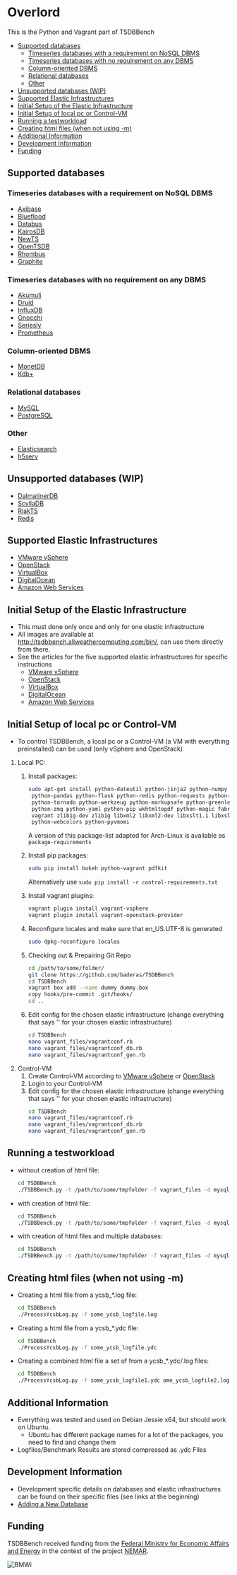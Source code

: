 # Overlord

This is the Python and Vagrant part of TSDBBench

<!-- toc -->

- [Supported databases](#supported-databases)
  * [Timeseries databases with a requirement on NoSQL DBMS](#timeseries-databases-with-a-requirement-on-nosql-dbms)
  * [Timeseries databases with no requirement on any DBMS](#timeseries-databases-with-no-requirement-on-any-dbms)
  * [Column-oriented DBMS](#column-oriented-dbms)
  * [Relational databases](#relational-databases)
  * [Other](#other)
- [Unsupported databases (WIP)](#unsupported-databases-wip)
- [Supported Elastic Infrastructures](#supported-elastic-infrastructures)
- [Initial Setup of the Elastic Infrastructure](#initial-setup-of-the-elastic-infrastructure)
- [Initial Setup of local pc or Control-VM](#initial-setup-of-local-pc-or-control-vm)
- [Running a testworkload](#running-a-testworkload)
- [Creating html files (when not using -m)](#creating-html-files-when-not-using--m)
- [Additional Information](#additional-information)
- [Development Information](#development-information)
- [Funding](#funding)

<!-- tocstop -->

## Supported databases

### Timeseries databases with a requirement on NoSQL DBMS

  * [Axibase](tsdb/axibase)
  * [Blueflood](tsdb/blueflood)
  * [Databus](tsdb/databus)
  * [KairosDB](tsdb/kairosdb)
  * [NewTS](tsdb/newts)
  * [OpenTSDB](tsdb/opentsdb)
  * [Rhombus](tsdb/rhombus)
  * [Graphite](tsdb/graphite)

### Timeseries databases with no requirement on any DBMS

  * [Akumuli](tsdb/akumuli)
  * [Druid](tsdb/druid)
  * [InfluxDB](tsdb/influxdb)
  * [Gnocchi](tsdb/gnocchi)
  * [Seriesly](tsdb/seriesly)
  * [Prometheus](tsdb/prometheus)

### Column-oriented DBMS
  * [MonetDB](tsdb/monetdb)
  * [Kdb+](tsdb/kdpplus)

### Relational databases

  * [MySQL](tsdb/mysql)
  * [PostgreSQL](tsdb/postgresql)

### Other

  * [Elasticsearch](tsdb/elasticsearch)
  * [h5serv](tsdb/h5serv)

## Unsupported databases (WIP)
*  [DalmatinerDB](tsdb/dalmatinerdb)
*  [ScyllaDB](tsdb/scylladb)
*  [RiakTS](tsdb/riakts)
*  [Redis](tsdb/redis)

## Supported Elastic Infrastructures
* [VMware vSphere](ei/vsphere)
* [OpenStack](ei/openstack)
* [VirtualBox](ei/virtualbox)
* [DigitalOcean](ei/digitalocean)
* [Amazon Web Services](ei/aws)

## Initial Setup of the Elastic Infrastructure
* This must done only once and only for one elastic infrastructure
* All images are available at http://tsdbbench.allweathercomputing.com/bin/, can use them directly from there.
* See the articles for the five supported elastic infrastructures for specific instructions
    * [VMware vSphere](ei/vsphere)
    * [OpenStack](ei/openstack)
    * [VirtualBox](ei/virtualbox)
    * [DigitalOcean](ei/digitalocean)
    * [Amazon Web Services](ei/aws)

## Initial Setup of local pc or Control-VM
* To control TSDBBench, a local pc or a Control-VM (a VM with everything preinstalled) can be used (only vSphere and OpenStack)
1. Local PC:
    1. Install packages:
        ```bash
        sudo apt-get install python-dateutil python-jinja2 python-numpy \
         python-pandas python-flask python-redis python-requests python-six \
         python-tornado python-werkzeug python-markupsafe python-greenlet \
         python-zmq python-yaml python-pip wkhtmltopdf python-magic fabric \
         vagrant zlib1g-dev zlib1g libxml2 libxml2-dev libxslt1.1 libxslt1-dev \
         python-webcolors python-pyvmomi
        ```

        A version of this package-list adapted for Arch-Linux is available as
        `package-requirements`

    2. Install pip packages:
        ```bash
        sudo pip install bokeh python-vagrant pdfkit
        ```
        Alternatively use `sudo pip install -r control-requirements.txt`

    3. Install vagrant plugins:
        ```bash
        vagrant plugin install vagrant-vsphere
        vagrant plugin install vagrant-openstack-provider
        ```
    4. Reconfigure locales and make sure that en_US.UTF-8 is generated
        ```bash
        sudo dpkg-reconfigure locales
        ```
    5. Checking out & Prepairing Git Repo
        ```bash
        cd /path/to/some/folder/
        git clone https://github.com/baderas/TSDBBench
        cd TSDBBench
        vagrant box add --name dummy dummy.box
        copy hooks/pre-commit .git/hooks/
        cd ..
        ```
    6. Edit config for the chosen elastic infrastructure (change everything that says '' for your chosen elastic infrastructure)
        ```bash
        cd TSDBBench
        nano vagrant_files/vagrantconf.rb
        nano vagrant_files/vagrantconf_db.rb
        nano vagrant_files/vagrantconf_gen.rb
        ```
2. Control-VM
    1. Create Control-VM according to [VMware vSphere](ei/vsphere) or [OpenStack](ei/openstack)
    2. Login to your Control-VM
    3. Edit config for the chosen elastic infrastructure (change everything that says '' for your chosen elastic infrastructure)
        ```bash
        cd TSDBBench
        nano vagrant_files/vagrantconf.rb
        nano vagrant_files/vagrantconf_db.rb
        nano vagrant_files/vagrantconf_gen.rb
        ```

## Running a testworkload
 - without creation of html file:
    ```bash
    cd TSDBBench
    ./TSDBBench.py -t /path/to/some/tmpfolder -f vagrant_files -d mysql_cl1_rf1 --provider 'vsphere' -w "testworkloada" -l```
 - with creation of html file:
    ```bash
    cd TSDBBench
    ./TSDBBench.py -t /path/to/some/tmpfolder -f vagrant_files -d mysql_cl1_rf1 --provider 'vsphere' -w "testworkloada" -l -m```
 - with creation of html files and multiple databases:
    ```bash
    cd TSDBBench
    ./TSDBBench.py -t /path/to/some/tmpfolder -f vagrant_files -d mysql_cl1_rf1 postgresql_cl1_rf1 --provider 'vsphere' -w "testworkloada" -l -m --provider "vsphere"```
    
## Creating html files (when not using -m)
 - Creating a html file from a ycsb_*.log file:
    ```bash
    cd TSDBBench
    ./ProcessYcsbLog.py -f some_ycsb_logfile.log
    ```
 - Creating a html file from a ycsb_*.ydc file:
    ```bash
    cd TSDBBench
    ./ProcessYcsbLog.py -f some_ycsb_logfile.ydc
    ```
 - Creating a combined html file a set of from a ycsb_*.ydc/.log files:
    ```bash
    cd TSDBBench
    ./ProcessYcsbLog.py -f some_ycsb_logfile1.ydc ome_ycsb_logfile2.log ome_ycsb_logfile3.ydc ...
    ```
    
## Additional Information
* Everything was tested and used on Debian Jessie x64, but should work on Ubuntu.
    * Ubuntu has different package names for a lot of the packages, you need to find and change them
* Logfiles/Benchmark Results are stored compressed as .ydc Files 

## Development Information
* Development specific details on databases and elastic infrastructures can be found on their specific files (see links at the beginning)
* [Adding a New Database](dev/adding_database)

## Funding

TSDBBench received funding from the
[Federal Ministry for Economic Affairs and Energy](http://www.bmwi.de/Navigation/EN/Home/home.html)
in the context of the project [NEMAR](https://www.nemar.de/).

![BMWi](https://tsdbbench.github.io/BMWi.jpg)
